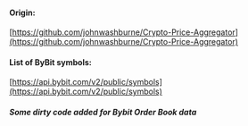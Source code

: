 #### Origin:
[https://github.com/johnwashburne/Crypto-Price-Aggregator](https://github.com/johnwashburne/Crypto-Price-Aggregator)

#### List of ByBit symbols:
[https://api.bybit.com/v2/public/symbols](https://api.bybit.com/v2/public/symbols)

##### Some dirty code added for Bybit Order Book data